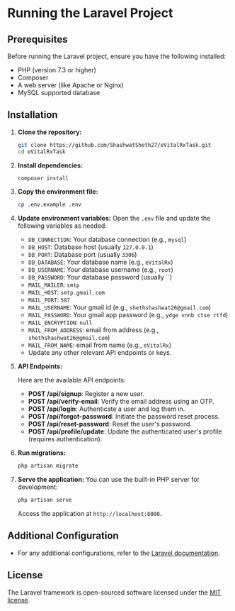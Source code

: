 # Running the Laravel Project

## Prerequisites

Before running the Laravel project, ensure you have the following installed:

- PHP (version 7.3 or higher)
- Composer
- A web server (like Apache or Nginx)
- MySQL supported database

## Installation

1. **Clone the repository:**
   ```bash
   git clone https://github.com/ShashwatSheth27/eVitalRxTask.git
   cd eVitalRxTask
   ```

2. **Install dependencies:**
   ```bash
   composer install
   ```

3. **Copy the environment file:**
   ```bash
   cp .env.example .env
   ```

4. **Update environment variables:**
   Open the `.env` file and update the following variables as needed:
   - `DB_CONNECTION`: Your database connection (e.g., `mysql`)
   - `DB_HOST`: Database host (usually `127.0.0.1`)
   - `DB_PORT`: Database port (usually `3306`)
   - `DB_DATABASE`: Your database name (e.g., `eVitalRx`)
   - `DB_USERNAME`: Your database username (e.g., `root`)
   - `DB_PASSWORD`: Your database password (usually ``)
   - `MAIL_MAILER`: `smtp`
   - `MAIL_HOST`: `smtp.gmail.com`
   - `MAIL_PORT`: `587`
   - `MAIL_USERNAME`: Your gmail id (e.g., `shethshashwat26@gmail.com`)
   - `MAIL_PASSWORD`: Your gmail app password (e.g., `ydge vnnb ctse rtfd`)
   - `MAIL_ENCRYPTION`: `null`
   - `MAIL_FROM_ADDRESS`: email from address (e.g., `shethshashwat26@gmail.com`)
   - `MAIL_FROM_NAME`: email from name (e.g., `eVitalRx`)
   - Update any other relevant API endpoints or keys.

5. **API Endpoints:**
   
    Here are the available API endpoints:
   - **POST /api/signup**: Register a new user.
   - **POST /api/verify-email**: Verify the email address using an OTP.
   - **POST /api/login**: Authenticate a user and log them in.
   - **POST /api/forgot-password**: Initiate the password reset process.
   - **POST /api/reset-password**: Reset the user's password.
   - **POST /api/profile/update**: Update the authenticated user's profile (requires authentication).

6. **Run migrations:**
   ```bash
   php artisan migrate
   ```

7. **Serve the application:**
   You can use the built-in PHP server for development:
   ```bash
   php artisan serve
   ```
   Access the application at `http://localhost:8000`.

## Additional Configuration

- For any additional configurations, refer to the [Laravel documentation](https://laravel.com/docs).

## License

The Laravel framework is open-sourced software licensed under the [MIT license](https://opensource.org/licenses/MIT).